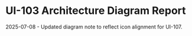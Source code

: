 # UI-103 Architecture Diagram Report

2025-07-08 - Updated diagram note to reflect icon alignment for UI-107.
